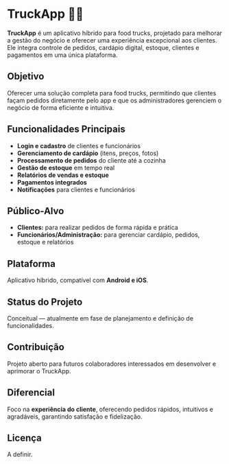 # TruckApp 🚚🍔

**TruckApp** é um aplicativo híbrido para food trucks, projetado para melhorar a gestão do negócio e oferecer uma experiência excepcional aos clientes. Ele integra controle de pedidos, cardápio digital, estoque, clientes e pagamentos em uma única plataforma.

## Objetivo
Oferecer uma solução completa para food trucks, permitindo que clientes façam pedidos diretamente pelo app e que os administradores gerenciem o negócio de forma eficiente e intuitiva.

## Funcionalidades Principais
- **Login e cadastro** de clientes e funcionários
- **Gerenciamento de cardápio** (itens, preços, fotos)
- **Processamento de pedidos** do cliente até a cozinha
- **Gestão de estoque** em tempo real
- **Relatórios de vendas e estoque**
- **Pagamentos integrados**
- **Notificações** para clientes e funcionários

## Público-Alvo
- **Clientes:** para realizar pedidos de forma rápida e prática
- **Funcionários/Administração:** para gerenciar cardápio, pedidos, estoque e relatórios

## Plataforma
Aplicativo híbrido, compatível com **Android e iOS**.

## Status do Projeto
Conceitual — atualmente em fase de planejamento e definição de funcionalidades.

## Contribuição
Projeto aberto para futuros colaboradores interessados em desenvolver e aprimorar o TruckApp.

## Diferencial
Foco na **experiência do cliente**, oferecendo pedidos rápidos, intuitivos e agradáveis, garantindo satisfação e fidelização.

## Licença
A definir.
